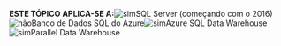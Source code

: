 <Token>**ESTE TÓPICO APLICA-SE A:**![sim](../includes/media/yes.png)SQL Server (começando com o 2016)![não](../includes/media/no.png)Banco de Dados SQL do Azure![sim](../includes/media/yes.png)Azure SQL Data Warehouse ![sim](../includes/media/yes.png)Parallel Data Warehouse </Token>